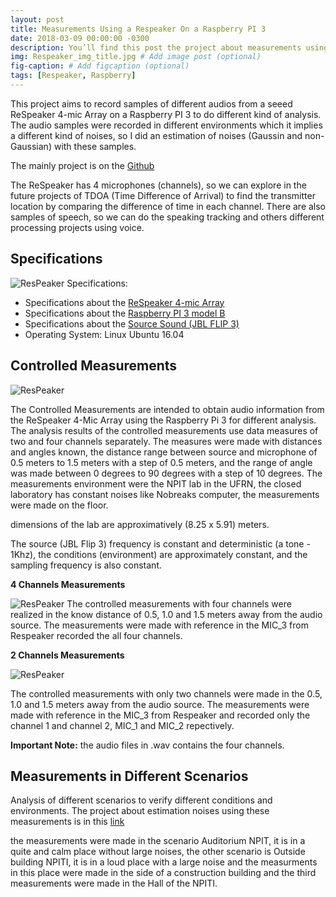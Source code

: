 ```yaml
---
layout: post
title: Measurements Using a Respeaker On a Raspberry PI 3
date: 2018-03-09 00:00:00 -0300
description: You’ll find this post the project about measurements using a ResPeaker on a Raspberry PI 3 # Add post description (optional)
img: Respeaker_img_title.jpg # Add image post (optional)
fig-caption: # Add figcaption (optional)
tags: [Respeaker, Raspberry]
---
```


This project aims to record samples of different audios from a seeed ReSpeaker 4-mic Array on a Raspberry PI 3 to do different kind of analysis. 
The audio samples were recorded in different environments which it implies a different kind of noises, so I did an estimation of noises (Gaussin and non-Gaussian) with these samples.


The mainly project is on the <a href="https://github.com/danilodsp/speaker-tracking">Github</a>

The ReSpeaker has 4 microphones (channels), so we can explore in the future projects of TDOA (Time Difference of Arrival) to find the transmitter location by comparing the difference of time in each channel. There are also samples of speech, so we can do the speaking tracking and others different processing projects using voice.


## Specifications

![ResPeaker]({{site.baseurl}}/assets/img/ReSpeaker_box.jpg)
Specifications:
* Specifications about the <a href="http://wiki.seeedstudio.com/ReSpeaker_4_Mic_Array_for_Raspberry_Pi/">ReSpeaker 4-mic Array </a>
* Specifications about the <a href="https://www.raspberrypi.org/products/raspberry-pi-3-model-b/">Raspberry PI 3 model B </a> 
* Specifications about the <a href="https://www.jbl.com/flip/JBL+FLIP+III.html?cgid=flip&dwvar_JBL%20FLIP%20III_color=Black-GLOBAL-Current">Source Sound (JBL FLIP 3) </a> 
* Operating System: Linux Ubuntu 16.04


## Controlled Measurements

![ResPeaker]({{site.baseurl}}/assets/img/controlled_measurements.jpg)

The Controlled Measurements are intended to obtain audio information from the ReSpeaker 4-Mic Array using the Raspberry Pi 3 for different analysis. The analysis results of the controlled measurements use data measures of two and four channels separately. The measures were made with distances and angles known, the distance range between source and microphone of 0.5 meters to 1.5 meters with a step of 0.5 meters, and the range of angle was made between 0 degrees to 90 degrees with a step of 10 degrees.
The measurements environment were the NPIT lab in the UFRN, the closed laboratory has constant noises like Nobreaks computer, the measurements were made on the floor.

dimensions of the lab are approximatively (8.25 x 5.91) meters.

The source (JBL Flip 3) frequency is constant and deterministic (a tone - 1Khz), the conditions (environment) are approximately constant, and the sampling frequency is also constant.

<b>4 Channels Measurements </b>

![ResPeaker]({{site.baseurl}}/assets/img/measurements_4_channels.png)
The controlled measurements with four channels were realized in the know distance of 0.5, 1.0 and 1.5 meters away from the audio source. The measurements were made with reference in the MIC_3 from Respeaker recorded the all four channels.


<b>2 Channels Measurements </b>

![ResPeaker]({{site.baseurl}}/assets/img/measurement_2channel.png)

The controlled measurements with only two channels were made in the 0.5, 1.0 and 1.5 meters away from the audio source. The measurements were made with reference in the MIC_3 from Respeaker and recorded only the channel 1 and channel 2, MIC_1 and MIC_2 repectively.

<b>Important Note:</b> the audio files in .wav contains the four channels.


## Measurements in Different Scenarios

Analysis of different scenarios to verify different conditions and environments. 
The project about estimation noises using these measurements is in this <a href="https://luanspl.github.io/noise-estimation-in-different-scenarios/">link</a>

the measurements were made in the scenario Auditorium NPIT, it is in a quite and calm place without large noises, the other scenario is Outside building NPITI, it is in a loud place with a large noise and the measurments in this place were made in the side of a construction building and the third measurements were made in the Hall of the NPITI.





